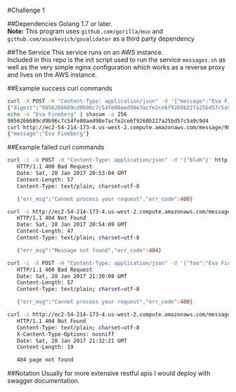 #Challenge 1

##Dependencies
Golang 1.7 or later.<br />
**Note:** This program uses `github.com/gorilla/mux`  and `github.com/asaskevich/govalidator` as a third party dependency

##The Service
This service runs on an AWS instance.<br/>
Included in this repo is the init script used to run the service `messages.sh` as well as the very simple nginx configuration which works as a reverse proxy and lives on the AWS instance.

##Example success curl commands
```bash
curl -X POST -H "Content-Type: application/json" -d '{"message":"Eva Fineberg"}' http://ec2-54-214-173-4.us-west-2.compute.amazonaws.com/message
{"digest":"9856266689cd9b96c7c54fe80aed98e7acfe2ce6f9260b227a25bd57c5a9c9d4"}
echo -n "Eva Fineberg" | shasum -a 256
9856266689cd9b96c7c54fe80aed98e7acfe2ce6f9260b227a25bd57c5a9c9d4
curl http://ec2-54-214-173-4.us-west-2.compute.amazonaws.com/message/9856266689cd9b96c7c54fe80aed98e7acfe2ce6f9260b227a25bd57c5a9c9d4
{"message":"Eva Fineberg"}
```

##Example failed curl commands
```bash
curl -i -X POST -H "Content-Type: application/json" -d '{"blah"}' http://ec2-54-214-173-4.us-west-2.compute.amazonaws.com/message
   HTTP/1.1 400 Bad Request
   Date: Sat, 28 Jan 2017 20:53:04 GMT
   Content-Length: 57
   Content-Type: text/plain; charset=utf-8

   {"err_msg":"Cannot process your request","err_code":400}

curl -i http://ec2-54-214-173-4.us-west-2.compute.amazonaws.com/message/blahblahblah
   HTTP/1.1 404 Not Found
   Date: Sat, 28 Jan 2017 20:54:09 GMT
   Content-Length: 47
   Content-Type: text/plain; charset=utf-8

   {"err_msg":"Message not found","err_code":404}

curl -i -X POST -H "Content-Type: application/json" -d '{"foo":"Eva Fineberg"}' http://ec2-54-214-173-4.us-west-2.compute.amazonaws.com/message
   HTTP/1.1 400 Bad Request
   Date: Sat, 28 Jan 2017 21:30:08 GMT
   Content-Length: 57
   Content-Type: text/plain; charset=utf-8

   {"err_msg":"Cannot process your request","err_code":400}

curl -i http://ec2-54-214-173-4.us-west-2.compute.amazonaws.com/message/
   HTTP/1.1 404 Not Found
   Content-Type: text/plain; charset=utf-8
   X-Content-Type-Options: nosniff
   Date: Sat, 28 Jan 2017 21:32:21 GMT
   Content-Length: 19

   404 page not found
```

##Notation
Usually for more extensive restful apis I would deploy with swagger documentation.